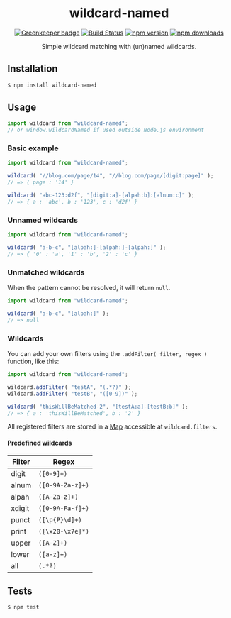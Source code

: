 <div align="center">
  <h1>wildcard-named</h1>

[![Greenkeeper badge](https://badges.greenkeeper.io/Bartozzz/wildcard-named.svg)](https://greenkeeper.io/)
[![Build Status](https://img.shields.io/travis/Bartozzz/wildcard-named.svg)](https://travis-ci.org/Bartozzz/wildcard-named/)
[![npm version](https://img.shields.io/npm/v/wildcard-named.svg)](https://www.npmjs.com/package/wildcard-named)
[![npm downloads](https://img.shields.io/npm/dt/wildcard-named.svg)](https://www.npmjs.com/package/wildcard-named)
  <br>

Simple wildcard matching with (un)named wildcards.
</div>

## Installation

```bash
$ npm install wildcard-named
```

## Usage

```javascript
import wildcard from "wildcard-named";
// or window.wildcardNamed if used outside Node.js environment
```

### Basic example

```javascript
import wildcard from "wildcard-named";

wildcard( "//blog.com/page/14", "//blog.com/page/[digit:page]" );
// => { page : '14' }

wildcard( "abc-123:d2f", "[digit:a]-[alpah:b]:[alnum:c]" );
// => { a : 'abc', b : '123', c : 'd2f' }
```

### Unnamed wildcards

```javascript
import wildcard from "wildcard-named";

wildcard( "a-b-c", "[alpah:]-[alpah:]-[alpah:]" );
// => { '0' : 'a', '1' : 'b', '2' : 'c' }
```

### Unmatched wildcards

When the pattern cannot be resolved, it will return `null`.

```javascript
import wildcard from "wildcard-named";

wildcard( "a-b-c", "[alpah:]" );
// => null
```

### Wildcards

You can add your own filters using the `.addFilter( filter, regex )` function, like this:

```javascript
import wildcard from "wildcard-named";

wildcard.addFilter( "testA", "(.*?)" );
wildcard.addFilter( "testB", "([0-9])" );

wildcard( "thisWillBeMatched-2", "[testA:a]-[testB:b]" );
// => { a : 'thisWillBeMatched', b : '2' }
```

All registered filters are stored in a [Map](https://developer.mozilla.org/en-US/docs/Web/JavaScript/Reference/Global_Objects/Map) accessible at `wildcard.filters`.

#### Predefined wildcards

| Filter | Regex            |
|--------|------------------|
| digit  | `([0-9]+)`       |
| alnum  | `([0-9A-Za-z]+)` |
| alpah  | `([A-Za-z]+)`    |
| xdigit | `([0-9A-Fa-f]+)` |
| punct  | `([\p{P}\d]+)`   |
| print  | `([\x20-\x7e]*)` |
| upper  | `([A-Z]+)`       |
| lower  | `([a-z]+)`       |
| all    | `(.*?)`          |

## Tests

```bash
$ npm test
```
